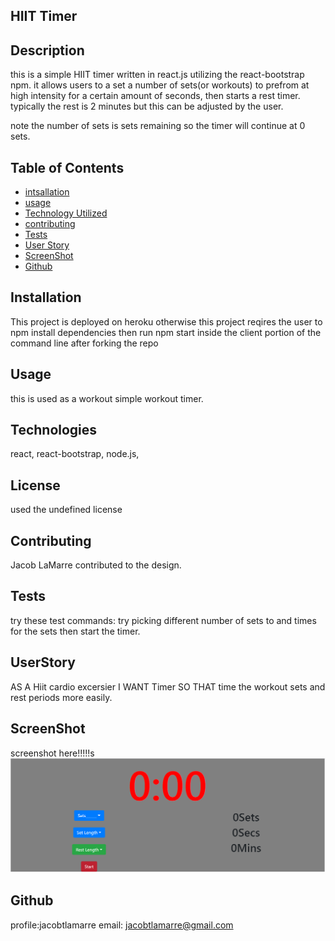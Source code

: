 ## HIIT Timer

 ## Description
 this is a simple HIIT timer written in react.js utilizing the react-bootstrap npm. it allows users to a set a number of sets(or workouts) to prefrom at high intensity for a certain amount of seconds, then starts a rest timer. typically the rest is 2 minutes but this can be adjusted by the user.

 note the number of sets is sets remaining so the timer will continue at 0 sets. 

## Table of Contents
* [intsallation](#Installation)
* [usage](#Usage)
* [Technology Utilized](#Technologies)
* [contributing](#Contributing)
* [Tests](#Tests)
* [User Story](#UserStory)
* [ScreenShot](#ScreenShot)
* [Github](#Github)

## Installation
This project is deployed on heroku otherwise this project reqires the user to npm install dependencies then run npm start inside the client portion of the command line after forking the repo

## Usage
this is used as a workout simple workout timer. 

## Technologies
react, react-bootstrap, node.js,  

## License
used the undefined license

## Contributing
Jacob LaMarre contributed to the design.

## Tests
try these test commands: try picking different number of sets to and times for the sets then start the timer. 

## UserStory
AS A Hiit cardio excersier
I WANT Timer
SO THAT time the workout sets and rest periods more easily.

## ScreenShot
screenshot here!!!!!s
![Screenshot](./assets/Capture.PNG)
## Github
profile:jacobtlamarre
email: jacobtlamarre@gmail.com